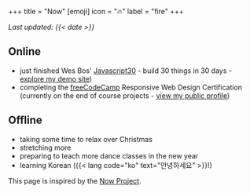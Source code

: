 +++
title = "Now"
[emoji]
	icon = "🔥"
	label = "fire"
+++

*Last updated: {{< date >}}*

## Online
* just finished Wes Bos' [Javascript30](https://javascript30.com/) - build 30 things in 30 days - [explore my demo site](https://alicegherbison.github.io/javascript30))
* completing the [freeCodeCamp](https://www.freecodecamp.org/) Responsive Web Design Certification (currently on the end of course projects - [view my public profile](https://www.freecodecamp.org/alicegh))

## Offline

* taking some time to relax over Christmas
* stretching more
* preparing to teach more dance classes in the new year
* learning Korean ({{< lang code="ko" text="안녕하세요" >}}!)

This page is inspired by the [Now Project](https://nownownow.com/about).